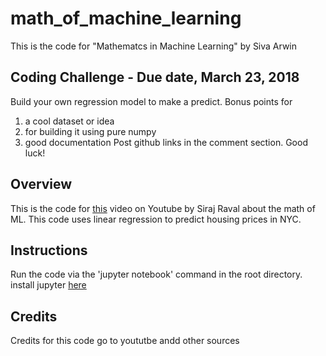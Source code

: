 # math_of_machine_learning
This is the code for "Mathematcs in Machine Learning" by Siva Arwin 


## Coding Challenge - Due date, March 23, 2018 

Build your own regression model to make a predict. Bonus points for
1) a cool dataset or idea 
2) for building it using pure numpy 
3) good documentation Post github links in the comment section. Good luck!




## Overview 

This is the code for [this](https://youtu.be/8onB7rPG4Pk) video on Youtube by Siraj Raval about the math of ML. This code uses linear regression to predict housing prices in NYC. 

## Instructions

Run the code via the 'jupyter notebook' command in the root directory. install jupyter [here](http://jupyter.org/)

## Credits

Credits for this code go to yoututbe andd other sources 

